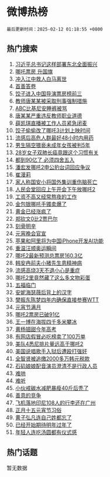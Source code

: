# 微博热榜

`最后更新时间：2025-02-12 01:18:55 +0800`

## 热门搜索

1. [习近平总书记这样部署东北全面振兴](https://m.weibo.cn/search?containerid=100103type%3D1%26t%3D10%26q%3D%23%E4%B9%A0%E8%BF%91%E5%B9%B3%E6%80%BB%E4%B9%A6%E8%AE%B0%E8%BF%99%E6%A0%B7%E9%83%A8%E7%BD%B2%E4%B8%9C%E5%8C%97%E5%85%A8%E9%9D%A2%E6%8C%AF%E5%85%B4%23&stream_entry_id=51&isnewpage=1&extparam=seat%3D1%26stream_entry_id%3D51%26c_type%3D51%26pos%3D0%26q%3D%2523%25E4%25B9%25A0%25E8%25BF%2591%25E5%25B9%25B3%25E6%2580%25BB%25E4%25B9%25A6%25E8%25AE%25B0%25E8%25BF%2599%25E6%25A0%25B7%25E9%2583%25A8%25E7%25BD%25B2%25E4%25B8%259C%25E5%258C%2597%25E5%2585%25A8%25E9%259D%25A2%25E6%258C%25AF%25E5%2585%25B4%2523%26cate%3D10103%26dgr%3D0%26filter_type%3Drealtimehot%26display_time%3D1739294333%26pre_seqid%3D17392943338160398677605)
1. [哪吒票房 升国旗](https://m.weibo.cn/search?containerid=100103type%3D1%26t%3D10%26q%3D%E5%93%AA%E5%90%92%E7%A5%A8%E6%88%BF+%E5%8D%87%E5%9B%BD%E6%97%97&stream_entry_id=31&isnewpage=1&extparam=seat%3D1%26stream_entry_id%3D31%26pos%3D0%26q%3D%25E5%2593%25AA%25E5%2590%2592%25E7%25A5%25A8%25E6%2588%25BF%2520%25E5%258D%2587%25E5%259B%25BD%25E6%2597%2597%26dgr%3D0%26filter_type%3Drealtimehot%26c_type%3D31%26realpos%3D1%26cate%3D5001%26band_rank%3D1%26lcate%3D5001%26flag%3D2%26display_time%3D1739294333%26pre_seqid%3D17392943338160398677605)
1. [冲入江中救人白马离世](https://m.weibo.cn/search?containerid=100103type%3D1%26t%3D10%26q%3D%23%E5%86%B2%E5%85%A5%E6%B1%9F%E4%B8%AD%E6%95%91%E4%BA%BA%E7%99%BD%E9%A9%AC%E7%A6%BB%E4%B8%96%23&stream_entry_id=31&isnewpage=1&extparam=seat%3D1%26stream_entry_id%3D31%26pos%3D1%26q%3D%2523%25E5%2586%25B2%25E5%2585%25A5%25E6%25B1%259F%25E4%25B8%25AD%25E6%2595%2591%25E4%25BA%25BA%25E7%2599%25BD%25E9%25A9%25AC%25E7%25A6%25BB%25E4%25B8%2596%2523%26dgr%3D0%26filter_type%3Drealtimehot%26c_type%3D31%26realpos%3D2%26cate%3D5001%26band_rank%3D2%26lcate%3D5001%26flag%3D0%26display_time%3D1739294333%26pre_seqid%3D17392943338160398677605)
1. [首善答卷](https://m.weibo.cn/search?containerid=100103type%3D1%26t%3D10%26q%3D%23%E9%A6%96%E5%96%84%E7%AD%94%E5%8D%B7%23&stream_entry_id=31&isnewpage=1&extparam=seat%3D1%26stream_entry_id%3D31%26pos%3D2%26q%3D%2523%25E9%25A6%2596%25E5%2596%2584%25E7%25AD%2594%25E5%258D%25B7%2523%26dgr%3D0%26filter_type%3Drealtimehot%26c_type%3D31%26realpos%3D3%26cate%3D5001%26band_rank%3D3%26lcate%3D5001%26flag%3D0%26display_time%3D1739294333%26pre_seqid%3D17392943338160398677605)
1. [饺子进入中国导演票房榜前三](https://m.weibo.cn/search?containerid=100103type%3D1%26t%3D10%26q%3D%23%E9%A5%BA%E5%AD%90%E8%BF%9B%E5%85%A5%E4%B8%AD%E5%9B%BD%E5%AF%BC%E6%BC%94%E7%A5%A8%E6%88%BF%E6%A6%9C%E5%89%8D%E4%B8%89%23&stream_entry_id=31&isnewpage=1&extparam=seat%3D1%26stream_entry_id%3D31%26pos%3D3%26q%3D%2523%25E9%25A5%25BA%25E5%25AD%2590%25E8%25BF%259B%25E5%2585%25A5%25E4%25B8%25AD%25E5%259B%25BD%25E5%25AF%25BC%25E6%25BC%2594%25E7%25A5%25A8%25E6%2588%25BF%25E6%25A6%259C%25E5%2589%258D%25E4%25B8%2589%2523%26dgr%3D0%26filter_type%3Drealtimehot%26c_type%3D31%26realpos%3D4%26cate%3D5001%26band_rank%3D4%26lcate%3D5001%26flag%3D1%26display_time%3D1739294333%26pre_seqid%3D17392943338160398677605)
1. [教师唐某某被采取刑事强制措施](https://m.weibo.cn/search?containerid=100103type%3D1%26t%3D10%26q%3D%23%E6%95%99%E5%B8%88%E5%94%90%E6%9F%90%E6%9F%90%E8%A2%AB%E9%87%87%E5%8F%96%E5%88%91%E4%BA%8B%E5%BC%BA%E5%88%B6%E6%8E%AA%E6%96%BD%23&stream_entry_id=31&isnewpage=1&extparam=seat%3D1%26stream_entry_id%3D31%26pos%3D4%26q%3D%2523%25E6%2595%2599%25E5%25B8%2588%25E5%2594%2590%25E6%259F%2590%25E6%259F%2590%25E8%25A2%25AB%25E9%2587%2587%25E5%258F%2596%25E5%2588%2591%25E4%25BA%258B%25E5%25BC%25BA%25E5%2588%25B6%25E6%258E%25AA%25E6%2596%25BD%2523%26dgr%3D0%26filter_type%3Drealtimehot%26c_type%3D31%26realpos%3D5%26cate%3D5001%26band_rank%3D5%26lcate%3D5001%26flag%3D0%26display_time%3D1739294333%26pre_seqid%3D17392943338160398677605)
1. [ABC比基尼安睡裤被骂](https://m.weibo.cn/search?containerid=100103type%3D1%26t%3D10%26q%3D%23ABC%E6%AF%94%E5%9F%BA%E5%B0%BC%E5%AE%89%E7%9D%A1%E8%A3%A4%E8%A2%AB%E9%AA%82%23&stream_entry_id=31&isnewpage=1&extparam=seat%3D1%26stream_entry_id%3D31%26pos%3D5%26q%3D%2523ABC%25E6%25AF%2594%25E5%259F%25BA%25E5%25B0%25BC%25E5%25AE%2589%25E7%259D%25A1%25E8%25A3%25A4%25E8%25A2%25AB%25E9%25AA%2582%2523%26dgr%3D0%26filter_type%3Drealtimehot%26c_type%3D31%26realpos%3D6%26cate%3D5001%26band_rank%3D6%26lcate%3D5001%26flag%3D0%26display_time%3D1739294333%26pre_seqid%3D17392943338160398677605)
1. [唐某某严重违反教师职业道德](https://m.weibo.cn/search?containerid=100103type%3D1%26t%3D10%26q%3D%23%E5%94%90%E6%9F%90%E6%9F%90%E4%B8%A5%E9%87%8D%E8%BF%9D%E5%8F%8D%E6%95%99%E5%B8%88%E8%81%8C%E4%B8%9A%E9%81%93%E5%BE%B7%23&stream_entry_id=31&isnewpage=1&extparam=seat%3D1%26stream_entry_id%3D31%26pos%3D6%26q%3D%2523%25E5%2594%2590%25E6%259F%2590%25E6%259F%2590%25E4%25B8%25A5%25E9%2587%258D%25E8%25BF%259D%25E5%258F%258D%25E6%2595%2599%25E5%25B8%2588%25E8%2581%258C%25E4%25B8%259A%25E9%2581%2593%25E5%25BE%25B7%2523%26dgr%3D0%26filter_type%3Drealtimehot%26c_type%3D31%26realpos%3D7%26cate%3D5001%26band_rank%3D7%26lcate%3D5001%26flag%3D0%26display_time%3D1739294333%26pre_seqid%3D17392943338160398677605)
1. [薛凯琪直播被工作人员紧急闭麦](https://m.weibo.cn/search?containerid=100103type%3D1%26t%3D10%26q%3D%23%E8%96%9B%E5%87%AF%E7%90%AA%E7%9B%B4%E6%92%AD%E8%A2%AB%E5%B7%A5%E4%BD%9C%E4%BA%BA%E5%91%98%E7%B4%A7%E6%80%A5%E9%97%AD%E9%BA%A6%23&stream_entry_id=31&isnewpage=1&extparam=seat%3D1%26stream_entry_id%3D31%26pos%3D7%26q%3D%2523%25E8%2596%259B%25E5%2587%25AF%25E7%2590%25AA%25E7%259B%25B4%25E6%2592%25AD%25E8%25A2%25AB%25E5%25B7%25A5%25E4%25BD%259C%25E4%25BA%25BA%25E5%2591%2598%25E7%25B4%25A7%25E6%2580%25A5%25E9%2597%25AD%25E9%25BA%25A6%2523%26dgr%3D0%26filter_type%3Drealtimehot%26c_type%3D31%26realpos%3D8%26cate%3D5001%26band_rank%3D8%26lcate%3D5001%26flag%3D2%26display_time%3D1739294333%26pre_seqid%3D17392943338160398677605)
1. [饺子偷偷改了哪吒3计划上映时间](https://m.weibo.cn/search?containerid=100103type%3D1%26t%3D10%26q%3D%23%E9%A5%BA%E5%AD%90%E5%81%B7%E5%81%B7%E6%94%B9%E4%BA%86%E5%93%AA%E5%90%923%E8%AE%A1%E5%88%92%E4%B8%8A%E6%98%A0%E6%97%B6%E9%97%B4%23&stream_entry_id=31&isnewpage=1&extparam=seat%3D1%26stream_entry_id%3D31%26pos%3D8%26q%3D%2523%25E9%25A5%25BA%25E5%25AD%2590%25E5%2581%25B7%25E5%2581%25B7%25E6%2594%25B9%25E4%25BA%2586%25E5%2593%25AA%25E5%2590%25923%25E8%25AE%25A1%25E5%2588%2592%25E4%25B8%258A%25E6%2598%25A0%25E6%2597%25B6%25E9%2597%25B4%2523%26dgr%3D0%26filter_type%3Drealtimehot%26c_type%3D31%26realpos%3D9%26cate%3D5001%26band_rank%3D9%26lcate%3D5001%26flag%3D0%26display_time%3D1739294333%26pre_seqid%3D17392943338160398677605)
1. [流感后高危人群最好48小时内用药](https://m.weibo.cn/search?containerid=100103type%3D1%26t%3D10%26q%3D%23%E6%B5%81%E6%84%9F%E5%90%8E%E9%AB%98%E5%8D%B1%E4%BA%BA%E7%BE%A4%E6%9C%80%E5%A5%BD48%E5%B0%8F%E6%97%B6%E5%86%85%E7%94%A8%E8%8D%AF%23&stream_entry_id=31&isnewpage=1&extparam=seat%3D1%26stream_entry_id%3D31%26pos%3D9%26q%3D%2523%25E6%25B5%2581%25E6%2584%259F%25E5%2590%258E%25E9%25AB%2598%25E5%258D%25B1%25E4%25BA%25BA%25E7%25BE%25A4%25E6%259C%2580%25E5%25A5%25BD48%25E5%25B0%258F%25E6%2597%25B6%25E5%2586%2585%25E7%2594%25A8%25E8%258D%25AF%2523%26dgr%3D0%26filter_type%3Drealtimehot%26c_type%3D31%26realpos%3D10%26cate%3D5001%26band_rank%3D10%26lcate%3D5001%26flag%3D1%26display_time%3D1739294333%26pre_seqid%3D17392943338160398677605)
1. [男生隔空猥亵未成年女孩被判5年](https://m.weibo.cn/search?containerid=100103type%3D1%26t%3D10%26q%3D%23%E7%94%B7%E7%94%9F%E9%9A%94%E7%A9%BA%E7%8C%A5%E4%BA%B5%E6%9C%AA%E6%88%90%E5%B9%B4%E5%A5%B3%E5%AD%A9%E8%A2%AB%E5%88%A45%E5%B9%B4%23&stream_entry_id=31&isnewpage=1&extparam=seat%3D1%26stream_entry_id%3D31%26pos%3D10%26q%3D%2523%25E7%2594%25B7%25E7%2594%259F%25E9%259A%2594%25E7%25A9%25BA%25E7%258C%25A5%25E4%25BA%25B5%25E6%259C%25AA%25E6%2588%2590%25E5%25B9%25B4%25E5%25A5%25B3%25E5%25AD%25A9%25E8%25A2%25AB%25E5%2588%25A45%25E5%25B9%25B4%2523%26dgr%3D0%26filter_type%3Drealtimehot%26c_type%3D31%26realpos%3D11%26cate%3D5001%26band_rank%3D11%26lcate%3D5001%26flag%3D1%26display_time%3D1739294333%26pre_seqid%3D17392943338160398677605)
1. [28岁女子双肺长癌竟跟这个习惯有关](https://m.weibo.cn/search?containerid=100103type%3D1%26t%3D10%26q%3D%2328%E5%B2%81%E5%A5%B3%E5%AD%90%E5%8F%8C%E8%82%BA%E9%95%BF%E7%99%8C%E7%AB%9F%E8%B7%9F%E8%BF%99%E4%B8%AA%E4%B9%A0%E6%83%AF%E6%9C%89%E5%85%B3%23&stream_entry_id=31&isnewpage=1&extparam=seat%3D1%26stream_entry_id%3D31%26pos%3D11%26q%3D%252328%25E5%25B2%2581%25E5%25A5%25B3%25E5%25AD%2590%25E5%258F%258C%25E8%2582%25BA%25E9%2595%25BF%25E7%2599%258C%25E7%25AB%259F%25E8%25B7%259F%25E8%25BF%2599%25E4%25B8%25AA%25E4%25B9%25A0%25E6%2583%25AF%25E6%259C%2589%25E5%2585%25B3%2523%26dgr%3D0%26filter_type%3Drealtimehot%26c_type%3D31%26realpos%3D12%26cate%3D5001%26band_rank%3D12%26lcate%3D5001%26flag%3D1%26display_time%3D1739294333%26pre_seqid%3D17392943338160398677605)
1. [都到90亿了 必须四舍五入](https://m.weibo.cn/search?containerid=100103type%3D1%26t%3D10%26q%3D%E9%83%BD%E5%88%B090%E4%BA%BF%E4%BA%86+%E5%BF%85%E9%A1%BB%E5%9B%9B%E8%88%8D%E4%BA%94%E5%85%A5&stream_entry_id=31&isnewpage=1&extparam=seat%3D1%26stream_entry_id%3D31%26pos%3D12%26q%3D%25E9%2583%25BD%25E5%2588%25B090%25E4%25BA%25BF%25E4%25BA%2586%2520%25E5%25BF%2585%25E9%25A1%25BB%25E5%259B%259B%25E8%2588%258D%25E4%25BA%2594%25E5%2585%25A5%26dgr%3D0%26filter_type%3Drealtimehot%26c_type%3D31%26realpos%3D13%26cate%3D5001%26band_rank%3D13%26lcate%3D5001%26flag%3D0%26display_time%3D1739294333%26pre_seqid%3D17392943338160398677605)
1. [潘宏发哪吒2申公豹台词回应争议](https://m.weibo.cn/search?containerid=100103type%3D1%26t%3D10%26q%3D%23%E6%BD%98%E5%AE%8F%E5%8F%91%E5%93%AA%E5%90%922%E7%94%B3%E5%85%AC%E8%B1%B9%E5%8F%B0%E8%AF%8D%E5%9B%9E%E5%BA%94%E4%BA%89%E8%AE%AE%23&stream_entry_id=31&isnewpage=1&extparam=seat%3D1%26stream_entry_id%3D31%26pos%3D13%26q%3D%2523%25E6%25BD%2598%25E5%25AE%258F%25E5%258F%2591%25E5%2593%25AA%25E5%2590%25922%25E7%2594%25B3%25E5%2585%25AC%25E8%25B1%25B9%25E5%258F%25B0%25E8%25AF%258D%25E5%259B%259E%25E5%25BA%2594%25E4%25BA%2589%25E8%25AE%25AE%2523%26dgr%3D0%26filter_type%3Drealtimehot%26c_type%3D31%26realpos%3D14%26cate%3D5001%26band_rank%3D14%26lcate%3D5001%26flag%3D2%26display_time%3D1739294333%26pre_seqid%3D17392943338160398677605)
1. [崔漫莉](https://m.weibo.cn/search?containerid=100103type%3D1%26t%3D10%26q%3D%E5%B4%94%E6%BC%AB%E8%8E%89&stream_entry_id=31&isnewpage=1&extparam=seat%3D1%26stream_entry_id%3D31%26pos%3D14%26q%3D%25E5%25B4%2594%25E6%25BC%25AB%25E8%258E%2589%26dgr%3D0%26filter_type%3Drealtimehot%26c_type%3D31%26realpos%3D15%26cate%3D5001%26band_rank%3D15%26lcate%3D5001%26flag%3D0%26display_time%3D1739294333%26pre_seqid%3D17392943338160398677605)
1. [家人称国安小将国外集训重伤脑死亡](https://m.weibo.cn/search?containerid=100103type%3D1%26t%3D10%26q%3D%E5%AE%B6%E4%BA%BA%E7%A7%B0%E5%9B%BD%E5%AE%89%E5%B0%8F%E5%B0%86%E5%9B%BD%E5%A4%96%E9%9B%86%E8%AE%AD%E9%87%8D%E4%BC%A4%E8%84%91%E6%AD%BB%E4%BA%A1&stream_entry_id=31&isnewpage=1&extparam=seat%3D1%26stream_entry_id%3D31%26pos%3D15%26q%3D%25E5%25AE%25B6%25E4%25BA%25BA%25E7%25A7%25B0%25E5%259B%25BD%25E5%25AE%2589%25E5%25B0%258F%25E5%25B0%2586%25E5%259B%25BD%25E5%25A4%2596%25E9%259B%2586%25E8%25AE%25AD%25E9%2587%258D%25E4%25BC%25A4%25E8%2584%2591%25E6%25AD%25BB%25E4%25BA%25A1%26dgr%3D0%26filter_type%3Drealtimehot%26c_type%3D31%26realpos%3D16%26cate%3D5001%26band_rank%3D16%26lcate%3D5001%26flag%3D1%26display_time%3D1739294333%26pre_seqid%3D17392943338160398677605)
1. [人民会堂回应上午开会下午放哪吒2](https://m.weibo.cn/search?containerid=100103type%3D1%26t%3D10%26q%3D%23%E4%BA%BA%E6%B0%91%E4%BC%9A%E5%A0%82%E5%9B%9E%E5%BA%94%E4%B8%8A%E5%8D%88%E5%BC%80%E4%BC%9A%E4%B8%8B%E5%8D%88%E6%94%BE%E5%93%AA%E5%90%922%23&stream_entry_id=31&isnewpage=1&extparam=seat%3D1%26stream_entry_id%3D31%26pos%3D16%26q%3D%2523%25E4%25BA%25BA%25E6%25B0%2591%25E4%25BC%259A%25E5%25A0%2582%25E5%259B%259E%25E5%25BA%2594%25E4%25B8%258A%25E5%258D%2588%25E5%25BC%2580%25E4%25BC%259A%25E4%25B8%258B%25E5%258D%2588%25E6%2594%25BE%25E5%2593%25AA%25E5%2590%25922%2523%26dgr%3D0%26filter_type%3Drealtimehot%26c_type%3D31%26realpos%3D17%26cate%3D5001%26band_rank%3D17%26lcate%3D5001%26flag%3D0%26display_time%3D1739294333%26pre_seqid%3D17392943338160398677605)
1. [工资不高又经常熬夜的工作](https://m.weibo.cn/search?containerid=100103type%3D1%26t%3D10%26q%3D%23%E5%B7%A5%E8%B5%84%E4%B8%8D%E9%AB%98%E5%8F%88%E7%BB%8F%E5%B8%B8%E7%86%AC%E5%A4%9C%E7%9A%84%E5%B7%A5%E4%BD%9C%23&stream_entry_id=31&isnewpage=1&extparam=seat%3D1%26stream_entry_id%3D31%26pos%3D17%26q%3D%2523%25E5%25B7%25A5%25E8%25B5%2584%25E4%25B8%258D%25E9%25AB%2598%25E5%258F%2588%25E7%25BB%258F%25E5%25B8%25B8%25E7%2586%25AC%25E5%25A4%259C%25E7%259A%2584%25E5%25B7%25A5%25E4%25BD%259C%2523%26dgr%3D0%26filter_type%3Drealtimehot%26c_type%3D31%26realpos%3D18%26cate%3D5001%26band_rank%3D18%26lcate%3D5001%26flag%3D0%26display_time%3D1739294333%26pre_seqid%3D17392943338160398677605)
1. [金包银哪吒手镯卖爆了](https://m.weibo.cn/search?containerid=100103type%3D1%26t%3D10%26q%3D%23%E9%87%91%E5%8C%85%E9%93%B6%E5%93%AA%E5%90%92%E6%89%8B%E9%95%AF%E5%8D%96%E7%88%86%E4%BA%86%23&stream_entry_id=31&isnewpage=1&extparam=seat%3D1%26stream_entry_id%3D31%26pos%3D18%26q%3D%2523%25E9%2587%2591%25E5%258C%2585%25E9%2593%25B6%25E5%2593%25AA%25E5%2590%2592%25E6%2589%258B%25E9%2595%25AF%25E5%258D%2596%25E7%2588%2586%25E4%25BA%2586%2523%26dgr%3D0%26filter_type%3Drealtimehot%26c_type%3D31%26realpos%3D19%26cate%3D5001%26band_rank%3D19%26lcate%3D5001%26flag%3D0%26display_time%3D1739294333%26pre_seqid%3D17392943338160398677605)
1. [黄金已经涨疯了](https://m.weibo.cn/search?containerid=100103type%3D1%26t%3D10%26q%3D%23%E9%BB%84%E9%87%91%E5%B7%B2%E7%BB%8F%E6%B6%A8%E7%96%AF%E4%BA%86%23&stream_entry_id=31&isnewpage=1&extparam=seat%3D1%26stream_entry_id%3D31%26pos%3D19%26q%3D%2523%25E9%25BB%2584%25E9%2587%2591%25E5%25B7%25B2%25E7%25BB%258F%25E6%25B6%25A8%25E7%2596%25AF%25E4%25BA%2586%2523%26dgr%3D0%26filter_type%3Drealtimehot%26c_type%3D31%26realpos%3D20%26cate%3D5001%26band_rank%3D20%26lcate%3D5001%26flag%3D0%26display_time%3D1739294333%26pre_seqid%3D17392943338160398677605)
1. [郑钦文0比2贾巴尔](https://m.weibo.cn/search?containerid=100103type%3D1%26t%3D10%26q%3D%23%E9%83%91%E9%92%A6%E6%96%870%E6%AF%942%E8%B4%BE%E5%B7%B4%E5%B0%94%23&stream_entry_id=31&isnewpage=1&extparam=seat%3D1%26stream_entry_id%3D31%26pos%3D20%26q%3D%2523%25E9%2583%2591%25E9%2592%25A6%25E6%2596%25870%25E6%25AF%25942%25E8%25B4%25BE%25E5%25B7%25B4%25E5%25B0%2594%2523%26dgr%3D0%26filter_type%3Drealtimehot%26c_type%3D31%26realpos%3D21%26cate%3D5001%26band_rank%3D21%26lcate%3D5001%26flag%3D1%26display_time%3D1739294333%26pre_seqid%3D17392943338160398677605)
1. [刻骨明辛](https://m.weibo.cn/search?containerid=100103type%3D1%26t%3D10%26q%3D%E5%88%BB%E9%AA%A8%E6%98%8E%E8%BE%9B&stream_entry_id=31&isnewpage=1&extparam=seat%3D1%26stream_entry_id%3D31%26pos%3D21%26q%3D%25E5%2588%25BB%25E9%25AA%25A8%25E6%2598%258E%25E8%25BE%259B%26dgr%3D0%26filter_type%3Drealtimehot%26c_type%3D31%26realpos%3D22%26cate%3D5001%26band_rank%3D22%26lcate%3D5001%26flag%3D1%26display_time%3D1739294333%26pre_seqid%3D17392943338160398677605)
1. [元宵晚会官宣](https://m.weibo.cn/search?containerid=100103type%3D1%26t%3D10%26q%3D%23%E5%85%83%E5%AE%B5%E6%99%9A%E4%BC%9A%E5%AE%98%E5%AE%A3%23&stream_entry_id=31&isnewpage=1&extparam=seat%3D1%26stream_entry_id%3D31%26pos%3D22%26q%3D%2523%25E5%2585%2583%25E5%25AE%25B5%25E6%2599%259A%25E4%25BC%259A%25E5%25AE%2598%25E5%25AE%25A3%2523%26dgr%3D0%26filter_type%3Drealtimehot%26c_type%3D31%26realpos%3D23%26cate%3D5001%26band_rank%3D23%26lcate%3D5001%26flag%3D0%26display_time%3D1739294333%26pre_seqid%3D17392943338160398677605)
1. [苹果和阿里将为中国iPhone开发AI功能](https://m.weibo.cn/search?containerid=100103type%3D1%26t%3D10%26q%3D%23%E8%8B%B9%E6%9E%9C%E5%92%8C%E9%98%BF%E9%87%8C%E5%B0%86%E4%B8%BA%E4%B8%AD%E5%9B%BDiPhone%E5%BC%80%E5%8F%91AI%E5%8A%9F%E8%83%BD%23&stream_entry_id=31&isnewpage=1&extparam=seat%3D1%26stream_entry_id%3D31%26pos%3D23%26q%3D%2523%25E8%258B%25B9%25E6%259E%259C%25E5%2592%258C%25E9%2598%25BF%25E9%2587%258C%25E5%25B0%2586%25E4%25B8%25BA%25E4%25B8%25AD%25E5%259B%25BDiPhone%25E5%25BC%2580%25E5%258F%2591AI%25E5%258A%259F%25E8%2583%25BD%2523%26dgr%3D0%26filter_type%3Drealtimehot%26c_type%3D31%26realpos%3D24%26cate%3D5001%26band_rank%3D24%26lcate%3D5001%26flag%3D0%26display_time%3D1739294333%26pre_seqid%3D17392943338160398677605)
1. [重温汪顺奥运瞬间](https://m.weibo.cn/search?containerid=100103type%3D1%26t%3D10%26q%3D%23%E9%87%8D%E6%B8%A9%E6%B1%AA%E9%A1%BA%E5%A5%A5%E8%BF%90%E7%9E%AC%E9%97%B4%23&stream_entry_id=31&isnewpage=1&extparam=seat%3D1%26stream_entry_id%3D31%26pos%3D24%26q%3D%2523%25E9%2587%258D%25E6%25B8%25A9%25E6%25B1%25AA%25E9%25A1%25BA%25E5%25A5%25A5%25E8%25BF%2590%25E7%259E%25AC%25E9%2597%25B4%2523%26dgr%3D0%26filter_type%3Drealtimehot%26c_type%3D31%26realpos%3D25%26cate%3D5001%26band_rank%3D25%26lcate%3D5001%26flag%3D1%26display_time%3D1739294333%26pre_seqid%3D17392943338160398677605)
1. [哪吒2最新预测总票房160.3亿](https://m.weibo.cn/search?containerid=100103type%3D1%26t%3D10%26q%3D%23%E5%93%AA%E5%90%922%E6%9C%80%E6%96%B0%E9%A2%84%E6%B5%8B%E6%80%BB%E7%A5%A8%E6%88%BF160.3%E4%BA%BF%23&stream_entry_id=31&isnewpage=1&extparam=seat%3D1%26stream_entry_id%3D31%26pos%3D25%26q%3D%2523%25E5%2593%25AA%25E5%2590%25922%25E6%259C%2580%25E6%2596%25B0%25E9%25A2%2584%25E6%25B5%258B%25E6%2580%25BB%25E7%25A5%25A8%25E6%2588%25BF160.3%25E4%25BA%25BF%2523%26dgr%3D0%26filter_type%3Drealtimehot%26c_type%3D31%26realpos%3D26%26cate%3D5001%26band_rank%3D26%26lcate%3D5001%26flag%3D1%26display_time%3D1739294333%26pre_seqid%3D17392943338160398677605)
1. [韩安冉前夫小猪先生患精神病](https://m.weibo.cn/search?containerid=100103type%3D1%26t%3D10%26q%3D%23%E9%9F%A9%E5%AE%89%E5%86%89%E5%89%8D%E5%A4%AB%E5%B0%8F%E7%8C%AA%E5%85%88%E7%94%9F%E6%82%A3%E7%B2%BE%E7%A5%9E%E7%97%85%23&stream_entry_id=31&isnewpage=1&extparam=seat%3D1%26stream_entry_id%3D31%26pos%3D26%26q%3D%2523%25E9%259F%25A9%25E5%25AE%2589%25E5%2586%2589%25E5%2589%258D%25E5%25A4%25AB%25E5%25B0%258F%25E7%258C%25AA%25E5%2585%2588%25E7%2594%259F%25E6%2582%25A3%25E7%25B2%25BE%25E7%25A5%259E%25E7%2597%2585%2523%26dgr%3D0%26filter_type%3Drealtimehot%26c_type%3D31%26realpos%3D27%26cate%3D5001%26band_rank%3D27%26lcate%3D5001%26flag%3D0%26display_time%3D1739294333%26pre_seqid%3D17392943338160398677605)
1. [流感高烧3天不退小心是重症](https://m.weibo.cn/search?containerid=100103type%3D1%26t%3D10%26q%3D%23%E6%B5%81%E6%84%9F%E9%AB%98%E7%83%A73%E5%A4%A9%E4%B8%8D%E9%80%80%E5%B0%8F%E5%BF%83%E6%98%AF%E9%87%8D%E7%97%87%23&stream_entry_id=31&isnewpage=1&extparam=seat%3D1%26stream_entry_id%3D31%26pos%3D27%26q%3D%2523%25E6%25B5%2581%25E6%2584%259F%25E9%25AB%2598%25E7%2583%25A73%25E5%25A4%25A9%25E4%25B8%258D%25E9%2580%2580%25E5%25B0%258F%25E5%25BF%2583%25E6%2598%25AF%25E9%2587%258D%25E7%2597%2587%2523%26dgr%3D0%26filter_type%3Drealtimehot%26c_type%3D31%26realpos%3D28%26cate%3D5001%26band_rank%3D28%26lcate%3D5001%26flag%3D1%26display_time%3D1739294333%26pre_seqid%3D17392943338160398677605)
1. [哪吒2里竟然藏了这么多文物彩蛋](https://m.weibo.cn/search?containerid=100103type%3D1%26t%3D10%26q%3D%23%E5%93%AA%E5%90%922%E9%87%8C%E7%AB%9F%E7%84%B6%E8%97%8F%E4%BA%86%E8%BF%99%E4%B9%88%E5%A4%9A%E6%96%87%E7%89%A9%E5%BD%A9%E8%9B%8B%23&stream_entry_id=31&isnewpage=1&extparam=seat%3D1%26stream_entry_id%3D31%26pos%3D28%26q%3D%2523%25E5%2593%25AA%25E5%2590%25922%25E9%2587%258C%25E7%25AB%259F%25E7%2584%25B6%25E8%2597%258F%25E4%25BA%2586%25E8%25BF%2599%25E4%25B9%2588%25E5%25A4%259A%25E6%2596%2587%25E7%2589%25A9%25E5%25BD%25A9%25E8%259B%258B%2523%26dgr%3D0%26filter_type%3Drealtimehot%26c_type%3D31%26realpos%3D29%26cate%3D5001%26band_rank%3D29%26lcate%3D5001%26flag%3D1%26display_time%3D1739294333%26pre_seqid%3D17392943338160398677605)
1. [五福临门](https://m.weibo.cn/search?containerid=100103type%3D1%26t%3D10%26q%3D%E4%BA%94%E7%A6%8F%E4%B8%B4%E9%97%A8&stream_entry_id=31&isnewpage=1&extparam=seat%3D1%26stream_entry_id%3D31%26pos%3D29%26q%3D%25E4%25BA%2594%25E7%25A6%258F%25E4%25B8%25B4%25E9%2597%25A8%26dgr%3D0%26filter_type%3Drealtimehot%26c_type%3D31%26realpos%3D30%26cate%3D5001%26band_rank%3D30%26lcate%3D5001%26flag%3D0%26display_time%3D1739294333%26pre_seqid%3D17392943338160398677605)
1. [安妮海瑟薇后背上的汉字](https://m.weibo.cn/search?containerid=100103type%3D1%26t%3D10%26q%3D%23%E5%AE%89%E5%A6%AE%E6%B5%B7%E7%91%9F%E8%96%87%E5%90%8E%E8%83%8C%E4%B8%8A%E7%9A%84%E6%B1%89%E5%AD%97%23&stream_entry_id=31&isnewpage=1&extparam=seat%3D1%26stream_entry_id%3D31%26pos%3D30%26q%3D%2523%25E5%25AE%2589%25E5%25A6%25AE%25E6%25B5%25B7%25E7%2591%259F%25E8%2596%2587%25E5%2590%258E%25E8%2583%258C%25E4%25B8%258A%25E7%259A%2584%25E6%25B1%2589%25E5%25AD%2597%2523%26dgr%3D0%26filter_type%3Drealtimehot%26c_type%3D31%26realpos%3D31%26cate%3D5001%26band_rank%3D31%26lcate%3D5001%26flag%3D0%26display_time%3D1739294333%26pre_seqid%3D17392943338160398677605)
1. [樊振东陈梦四年内确保直接参赛WTT](https://m.weibo.cn/search?containerid=100103type%3D1%26t%3D10%26q%3D%23%E6%A8%8A%E6%8C%AF%E4%B8%9C%E9%99%88%E6%A2%A6%E5%9B%9B%E5%B9%B4%E5%86%85%E7%A1%AE%E4%BF%9D%E7%9B%B4%E6%8E%A5%E5%8F%82%E8%B5%9BWTT%23&stream_entry_id=31&isnewpage=1&extparam=seat%3D1%26stream_entry_id%3D31%26pos%3D31%26q%3D%2523%25E6%25A8%258A%25E6%258C%25AF%25E4%25B8%259C%25E9%2599%2588%25E6%25A2%25A6%25E5%259B%259B%25E5%25B9%25B4%25E5%2586%2585%25E7%25A1%25AE%25E4%25BF%259D%25E7%259B%25B4%25E6%258E%25A5%25E5%258F%2582%25E8%25B5%259BWTT%2523%26dgr%3D0%26filter_type%3Drealtimehot%26c_type%3D31%26realpos%3D32%26cate%3D5001%26band_rank%3D32%26lcate%3D5001%26flag%3D0%26display_time%3D1739294333%26pre_seqid%3D17392943338160398677605)
1. [元宵节满月](https://m.weibo.cn/search?containerid=100103type%3D1%26t%3D10%26q%3D%23%E5%85%83%E5%AE%B5%E8%8A%82%E6%BB%A1%E6%9C%88%23&stream_entry_id=31&isnewpage=1&extparam=seat%3D1%26stream_entry_id%3D31%26pos%3D32%26q%3D%2523%25E5%2585%2583%25E5%25AE%25B5%25E8%258A%2582%25E6%25BB%25A1%25E6%259C%2588%2523%26dgr%3D0%26filter_type%3Drealtimehot%26c_type%3D31%26realpos%3D33%26cate%3D5001%26band_rank%3D33%26lcate%3D5001%26flag%3D1%26display_time%3D1739294333%26pre_seqid%3D17392943338160398677605)
1. [哪吒2票房已破91亿](https://m.weibo.cn/search?containerid=100103type%3D1%26t%3D10%26q%3D%23%E5%93%AA%E5%90%922%E7%A5%A8%E6%88%BF%E5%B7%B2%E7%A0%B491%E4%BA%BF%23&stream_entry_id=31&isnewpage=1&extparam=seat%3D1%26stream_entry_id%3D31%26pos%3D33%26q%3D%2523%25E5%2593%25AA%25E5%2590%25922%25E7%25A5%25A8%25E6%2588%25BF%25E5%25B7%25B2%25E7%25A0%25B491%25E4%25BA%25BF%2523%26dgr%3D0%26filter_type%3Drealtimehot%26c_type%3D31%26realpos%3D34%26cate%3D5001%26band_rank%3D34%26lcate%3D5001%26flag%3D0%26display_time%3D1739294333%26pre_seqid%3D17392943338160398677605)
1. [王一博在海拔四千多米攀冰](https://m.weibo.cn/search?containerid=100103type%3D1%26t%3D10%26q%3D%23%E7%8E%8B%E4%B8%80%E5%8D%9A%E5%9C%A8%E6%B5%B7%E6%8B%94%E5%9B%9B%E5%8D%83%E5%A4%9A%E7%B1%B3%E6%94%80%E5%86%B0%23&stream_entry_id=31&isnewpage=1&extparam=seat%3D1%26stream_entry_id%3D31%26pos%3D34%26q%3D%2523%25E7%258E%258B%25E4%25B8%2580%25E5%258D%259A%25E5%259C%25A8%25E6%25B5%25B7%25E6%258B%2594%25E5%259B%259B%25E5%258D%2583%25E5%25A4%259A%25E7%25B1%25B3%25E6%2594%2580%25E5%2586%25B0%2523%26dgr%3D0%26filter_type%3Drealtimehot%26c_type%3D31%26realpos%3D35%26cate%3D5001%26band_rank%3D35%26lcate%3D5001%26flag%3D1%26display_time%3D1739294333%26pre_seqid%3D17392943338160398677605)
1. [黄杨钿甜今年高考](https://m.weibo.cn/search?containerid=100103type%3D1%26t%3D10%26q%3D%E9%BB%84%E6%9D%A8%E9%92%BF%E7%94%9C%E4%BB%8A%E5%B9%B4%E9%AB%98%E8%80%83&stream_entry_id=31&isnewpage=1&extparam=seat%3D1%26stream_entry_id%3D31%26pos%3D35%26q%3D%25E9%25BB%2584%25E6%259D%25A8%25E9%2592%25BF%25E7%2594%259C%25E4%25BB%258A%25E5%25B9%25B4%25E9%25AB%2598%25E8%2580%2583%26dgr%3D0%26filter_type%3Drealtimehot%26c_type%3D31%26realpos%3D36%26cate%3D5001%26band_rank%3D36%26lcate%3D5001%26flag%3D0%26display_time%3D1739294333%26pre_seqid%3D17392943338160398677605)
1. [有网店假冒必吃榜卖了100万单](https://m.weibo.cn/search?containerid=100103type%3D1%26t%3D10%26q%3D%23%E6%9C%89%E7%BD%91%E5%BA%97%E5%81%87%E5%86%92%E5%BF%85%E5%90%83%E6%A6%9C%E5%8D%96%E4%BA%86100%E4%B8%87%E5%8D%95%23&stream_entry_id=31&isnewpage=1&extparam=seat%3D1%26stream_entry_id%3D31%26pos%3D36%26q%3D%2523%25E6%259C%2589%25E7%25BD%2591%25E5%25BA%2597%25E5%2581%2587%25E5%2586%2592%25E5%25BF%2585%25E5%2590%2583%25E6%25A6%259C%25E5%258D%2596%25E4%25BA%2586100%25E4%25B8%2587%25E5%258D%2595%2523%26dgr%3D0%26filter_type%3Drealtimehot%26c_type%3D31%26realpos%3D37%26cate%3D5001%26band_rank%3D37%26lcate%3D5001%26flag%3D0%26display_time%3D1739294333%26pre_seqid%3D17392943338160398677605)
1. [美队4悉尼排片量远高于哪吒2](https://m.weibo.cn/search?containerid=100103type%3D1%26t%3D10%26q%3D%23%E7%BE%8E%E9%98%9F4%E6%82%89%E5%B0%BC%E6%8E%92%E7%89%87%E9%87%8F%E8%BF%9C%E9%AB%98%E4%BA%8E%E5%93%AA%E5%90%922%23&stream_entry_id=31&isnewpage=1&extparam=seat%3D1%26stream_entry_id%3D31%26pos%3D37%26q%3D%2523%25E7%25BE%258E%25E9%2598%259F4%25E6%2582%2589%25E5%25B0%25BC%25E6%258E%2592%25E7%2589%2587%25E9%2587%258F%25E8%25BF%259C%25E9%25AB%2598%25E4%25BA%258E%25E5%2593%25AA%25E5%2590%25922%2523%26dgr%3D0%26filter_type%3Drealtimehot%26c_type%3D31%26realpos%3D38%26cate%3D5001%26band_rank%3D38%26lcate%3D5001%26flag%3D0%26display_time%3D1739294333%26pre_seqid%3D17392943338160398677605)
1. [美国说唱歌手入狱后遭殴打强奸](https://m.weibo.cn/search?containerid=100103type%3D1%26t%3D10%26q%3D%23%E7%BE%8E%E5%9B%BD%E8%AF%B4%E5%94%B1%E6%AD%8C%E6%89%8B%E5%85%A5%E7%8B%B1%E5%90%8E%E9%81%AD%E6%AE%B4%E6%89%93%E5%BC%BA%E5%A5%B8%23&stream_entry_id=31&isnewpage=1&extparam=seat%3D1%26stream_entry_id%3D31%26pos%3D38%26q%3D%2523%25E7%25BE%258E%25E5%259B%25BD%25E8%25AF%25B4%25E5%2594%25B1%25E6%25AD%258C%25E6%2589%258B%25E5%2585%25A5%25E7%258B%25B1%25E5%2590%258E%25E9%2581%25AD%25E6%25AE%25B4%25E6%2589%2593%25E5%25BC%25BA%25E5%25A5%25B8%2523%26dgr%3D0%26filter_type%3Drealtimehot%26c_type%3D31%26realpos%3D39%26cate%3D5001%26band_rank%3D39%26lcate%3D5001%26flag%3D0%26display_time%3D1739294333%26pre_seqid%3D17392943338160398677605)
1. [全智贤被追缴2000多万韩元税款](https://m.weibo.cn/search?containerid=100103type%3D1%26t%3D10%26q%3D%23%E5%85%A8%E6%99%BA%E8%B4%A4%E8%A2%AB%E8%BF%BD%E7%BC%B42000%E5%A4%9A%E4%B8%87%E9%9F%A9%E5%85%83%E7%A8%8E%E6%AC%BE%23&stream_entry_id=31&isnewpage=1&extparam=seat%3D1%26stream_entry_id%3D31%26pos%3D39%26q%3D%2523%25E5%2585%25A8%25E6%2599%25BA%25E8%25B4%25A4%25E8%25A2%25AB%25E8%25BF%25BD%25E7%25BC%25B42000%25E5%25A4%259A%25E4%25B8%2587%25E9%259F%25A9%25E5%2585%2583%25E7%25A8%258E%25E6%25AC%25BE%2523%26dgr%3D0%26filter_type%3Drealtimehot%26c_type%3D31%26realpos%3D40%26cate%3D5001%26band_rank%3D40%26lcate%3D5001%26flag%3D0%26display_time%3D1739294333%26pre_seqid%3D17392943338160398677605)
1. [石矶娘娘配音演员澄清不是行政人员](https://m.weibo.cn/search?containerid=100103type%3D1%26t%3D10%26q%3D%23%E7%9F%B3%E7%9F%B6%E5%A8%98%E5%A8%98%E9%85%8D%E9%9F%B3%E6%BC%94%E5%91%98%E6%BE%84%E6%B8%85%E4%B8%8D%E6%98%AF%E8%A1%8C%E6%94%BF%E4%BA%BA%E5%91%98%23&stream_entry_id=31&isnewpage=1&extparam=seat%3D1%26stream_entry_id%3D31%26pos%3D40%26q%3D%2523%25E7%259F%25B3%25E7%259F%25B6%25E5%25A8%2598%25E5%25A8%2598%25E9%2585%258D%25E9%259F%25B3%25E6%25BC%2594%25E5%2591%2598%25E6%25BE%2584%25E6%25B8%2585%25E4%25B8%258D%25E6%2598%25AF%25E8%25A1%258C%25E6%2594%25BF%25E4%25BA%25BA%25E5%2591%2598%2523%26dgr%3D0%26filter_type%3Drealtimehot%26c_type%3D31%26realpos%3D41%26cate%3D5001%26band_rank%3D41%26lcate%3D5001%26flag%3D0%26display_time%3D1739294333%26pre_seqid%3D17392943338160398677605)
1. [难哄](https://m.weibo.cn/search?containerid=100103type%3D1%26t%3D10%26q%3D%E9%9A%BE%E5%93%84&stream_entry_id=31&isnewpage=1&extparam=seat%3D1%26stream_entry_id%3D31%26pos%3D41%26q%3D%25E9%259A%25BE%25E5%2593%2584%26dgr%3D0%26filter_type%3Drealtimehot%26c_type%3D31%26realpos%3D42%26cate%3D5001%26band_rank%3D42%26lcate%3D5001%26flag%3D0%26display_time%3D1739294333%26pre_seqid%3D17392943338160398677605)
1. [难听](https://m.weibo.cn/search?containerid=100103type%3D1%26t%3D10%26q%3D%E9%9A%BE%E5%90%AC&stream_entry_id=31&isnewpage=1&extparam=seat%3D1%26stream_entry_id%3D31%26pos%3D42%26q%3D%25E9%259A%25BE%25E5%2590%25AC%26dgr%3D0%26filter_type%3Drealtimehot%26c_type%3D31%26realpos%3D43%26cate%3D5001%26band_rank%3D43%26lcate%3D5001%26flag%3D0%26display_time%3D1739294333%26pre_seqid%3D17392943338160398677605)
1. [小伙戒碳水减肥暴瘦40斤后秃了](https://m.weibo.cn/search?containerid=100103type%3D1%26t%3D10%26q%3D%23%E5%B0%8F%E4%BC%99%E6%88%92%E7%A2%B3%E6%B0%B4%E5%87%8F%E8%82%A5%E6%9A%B4%E7%98%A640%E6%96%A4%E5%90%8E%E7%A7%83%E4%BA%86%23&stream_entry_id=31&isnewpage=1&extparam=seat%3D1%26stream_entry_id%3D31%26pos%3D43%26q%3D%2523%25E5%25B0%258F%25E4%25BC%2599%25E6%2588%2592%25E7%25A2%25B3%25E6%25B0%25B4%25E5%2587%258F%25E8%2582%25A5%25E6%259A%25B4%25E7%2598%25A640%25E6%2596%25A4%25E5%2590%258E%25E7%25A7%2583%25E4%25BA%2586%2523%26dgr%3D0%26filter_type%3Drealtimehot%26c_type%3D31%26realpos%3D44%26cate%3D5001%26band_rank%3D44%26lcate%3D5001%26flag%3D0%26display_time%3D1739294333%26pre_seqid%3D17392943338160398677605)
1. [善意的竞争](https://m.weibo.cn/search?containerid=100103type%3D1%26t%3D10%26q%3D%E5%96%84%E6%84%8F%E7%9A%84%E7%AB%9E%E4%BA%89&stream_entry_id=31&isnewpage=1&extparam=seat%3D1%26stream_entry_id%3D31%26pos%3D44%26q%3D%25E5%2596%2584%25E6%2584%258F%25E7%259A%2584%25E7%25AB%259E%25E4%25BA%2589%26dgr%3D0%26filter_type%3Drealtimehot%26c_type%3D31%26realpos%3D45%26cate%3D5001%26band_rank%3D45%26lcate%3D5001%26flag%3D0%26display_time%3D1739294333%26pre_seqid%3D17392943338160398677605)
1. [飞机落地印尼108人的行李还在广州](https://m.weibo.cn/search?containerid=100103type%3D1%26t%3D10%26q%3D%23%E9%A3%9E%E6%9C%BA%E8%90%BD%E5%9C%B0%E5%8D%B0%E5%B0%BC108%E4%BA%BA%E7%9A%84%E8%A1%8C%E6%9D%8E%E8%BF%98%E5%9C%A8%E5%B9%BF%E5%B7%9E%23&stream_entry_id=31&isnewpage=1&extparam=seat%3D1%26stream_entry_id%3D31%26pos%3D45%26q%3D%2523%25E9%25A3%259E%25E6%259C%25BA%25E8%2590%25BD%25E5%259C%25B0%25E5%258D%25B0%25E5%25B0%25BC108%25E4%25BA%25BA%25E7%259A%2584%25E8%25A1%258C%25E6%259D%258E%25E8%25BF%2598%25E5%259C%25A8%25E5%25B9%25BF%25E5%25B7%259E%2523%26dgr%3D0%26filter_type%3Drealtimehot%26c_type%3D31%26realpos%3D46%26cate%3D5001%26band_rank%3D46%26lcate%3D5001%26flag%3D0%26display_time%3D1739294333%26pre_seqid%3D17392943338160398677605)
1. [正月十五元宵节习俗](https://m.weibo.cn/search?containerid=100103type%3D1%26t%3D10%26q%3D%23%E6%AD%A3%E6%9C%88%E5%8D%81%E4%BA%94%E5%85%83%E5%AE%B5%E8%8A%82%E4%B9%A0%E4%BF%97%23&stream_entry_id=31&isnewpage=1&extparam=seat%3D1%26stream_entry_id%3D31%26pos%3D46%26q%3D%2523%25E6%25AD%25A3%25E6%259C%2588%25E5%258D%2581%25E4%25BA%2594%25E5%2585%2583%25E5%25AE%25B5%25E8%258A%2582%25E4%25B9%25A0%25E4%25BF%2597%2523%26dgr%3D0%26filter_type%3Drealtimehot%26c_type%3D31%26realpos%3D47%26cate%3D5001%26band_rank%3D47%26lcate%3D5001%26flag%3D1%26display_time%3D1739294333%26pre_seqid%3D17392943338160398677605)
1. [黄子弘凡连自己姓都忘了](https://m.weibo.cn/search?containerid=100103type%3D1%26t%3D10%26q%3D%E9%BB%84%E5%AD%90%E5%BC%98%E5%87%A1%E8%BF%9E%E8%87%AA%E5%B7%B1%E5%A7%93%E9%83%BD%E5%BF%98%E4%BA%86&stream_entry_id=31&isnewpage=1&extparam=seat%3D1%26stream_entry_id%3D31%26pos%3D47%26q%3D%25E9%25BB%2584%25E5%25AD%2590%25E5%25BC%2598%25E5%2587%25A1%25E8%25BF%259E%25E8%2587%25AA%25E5%25B7%25B1%25E5%25A7%2593%25E9%2583%25BD%25E5%25BF%2598%25E4%25BA%2586%26dgr%3D0%26filter_type%3Drealtimehot%26c_type%3D31%26realpos%3D48%26cate%3D5001%26band_rank%3D48%26lcate%3D5001%26flag%3D0%26display_time%3D1739294333%26pre_seqid%3D17392943338160398677605)
1. [已经开始期待明年过年了](https://m.weibo.cn/search?containerid=100103type%3D1%26t%3D10%26q%3D%23%E5%B7%B2%E7%BB%8F%E5%BC%80%E5%A7%8B%E6%9C%9F%E5%BE%85%E6%98%8E%E5%B9%B4%E8%BF%87%E5%B9%B4%E4%BA%86%23&stream_entry_id=31&isnewpage=1&extparam=seat%3D1%26stream_entry_id%3D31%26pos%3D48%26q%3D%2523%25E5%25B7%25B2%25E7%25BB%258F%25E5%25BC%2580%25E5%25A7%258B%25E6%259C%259F%25E5%25BE%2585%25E6%2598%258E%25E5%25B9%25B4%25E8%25BF%2587%25E5%25B9%25B4%25E4%25BA%2586%2523%26dgr%3D0%26filter_type%3Drealtimehot%26c_type%3D31%26realpos%3D49%26cate%3D5001%26band_rank%3D49%26lcate%3D5001%26flag%3D1%26display_time%3D1739294333%26pre_seqid%3D17392943338160398677605)
1. [年轻人连吃汤圆都有仪式感](https://m.weibo.cn/search?containerid=100103type%3D1%26t%3D10%26q%3D%23%E5%B9%B4%E8%BD%BB%E4%BA%BA%E8%BF%9E%E5%90%83%E6%B1%A4%E5%9C%86%E9%83%BD%E6%9C%89%E4%BB%AA%E5%BC%8F%E6%84%9F%23&stream_entry_id=31&isnewpage=1&extparam=seat%3D1%26stream_entry_id%3D31%26pos%3D49%26q%3D%2523%25E5%25B9%25B4%25E8%25BD%25BB%25E4%25BA%25BA%25E8%25BF%259E%25E5%2590%2583%25E6%25B1%25A4%25E5%259C%2586%25E9%2583%25BD%25E6%259C%2589%25E4%25BB%25AA%25E5%25BC%258F%25E6%2584%259F%2523%26dgr%3D0%26filter_type%3Drealtimehot%26c_type%3D31%26realpos%3D50%26cate%3D5001%26band_rank%3D50%26lcate%3D5001%26flag%3D0%26display_time%3D1739294333%26pre_seqid%3D17392943338160398677605)

## 热门话题

暂无数据
